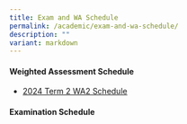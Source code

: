 ```yaml
---
title: Exam and WA Schedule
permalink: /academic/exam-and-wa-schedule/
description: ""
variant: markdown
---
```

#### Weighted Assessment Schedule

* [2024 Term 2 WA2 Schedule](https://docs.google.com/spreadsheets/d/1mzcBzFCz5ZaxeV5T63GQSvZG8FGv_XhLil6Q_AvHIyc/edit?usp=sharing)

#### Examination  Schedule